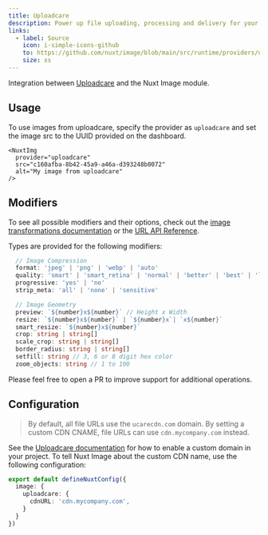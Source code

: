 ```yaml
---
title: Uploadcare
description: Power up file uploading, processing and delivery for your app in one sitting.
links:
  - label: Source
    icon: i-simple-icons-github
    to: https://github.com/nuxt/image/blob/main/src/runtime/providers/uploadcare.ts
    size: xs
---
```


Integration between [Uploadcare](https://uploadcare.com/) and the Nuxt Image module.

## Usage
To use images from uploadcare, specify the provider as `uploadcare` and set the image src to the UUID provided on the dashboard.

```vue [page.vue]
<NuxtImg
  provider="uploadcare"
  src="c160afba-8b42-45a9-a46a-d393248b0072"
  alt="My image from uploadcare"
/>
```


## Modifiers
To see all possible modifiers and their options, check out the [image transformations documentation](https://uploadcare.com/docs/transformations/image/) or the [URL API Reference](https://uploadcare.com/api-refs/url-api/).

Types are provided for the following modifiers:
```ts [src/types/module.ts]
  // Image Compression
  format: 'jpeg' | 'png' | 'webp' | 'auto'
  quality: 'smart' | 'smart_retina' | 'normal' | 'better' | 'best' | 'lighter' | 'lightest'
  progressive: 'yes' | 'no'
  strip_meta: 'all' | 'none' | 'sensitive'

  // Image Geometry
  preview: `${number}x${number}` // Height x Width
  resize: `${number}x${number}` | `${number}x`| `x${number}` 
  smart_resize: `${number}x${number}`
  crop: string | string[]
  scale_crop: string | string[]
  border_radius: string | string[]
  setfill: string // 3, 6 or 8 digit hex color
  zoom_objects: string // 1 to 100
```

Please feel free to open a PR to improve support for additional operations.

## Configuration

> By default, all file URLs use the `ucarecdn.com` domain. By setting a custom CDN CNAME, file URLs can use `cdn.mycompany.com` instead.

See the [Uploadcare documentation](https://uploadcare.com/docs/delivery/cdn/#custom-cdn-cname) for how to enable a custom domain in your project. To tell Nuxt Image about the custom CDN name, use the following configuration:

```ts  [nuxt.config.ts]
export default defineNuxtConfig({
  image: {
    uploadcare: {
      cdnURL: 'cdn.mycompany.com',
    }
  }
})
```
